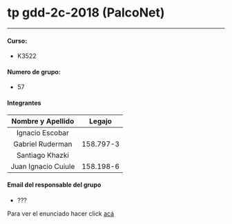 ﻿# tp gdd-2c-2018 (PalcoNet)
---

#### Curso:
- K3522

#### Numero de grupo:
- 57

#### Integrantes
| Nombre y Apellido   | Legajo    |
|:-------------------:|:---------:|
| Ignacio Escobar     |           |
| Gabriel Ruderman    | 158.797-3 |
| Santiago Khazki     |           |
| Juan Ignacio Cuiule | 158.198-6 |

#### Email del responsable del grupo
- ???

Para ver el enunciado hacer click [acá](https://github.com/IgnacioEscobar/GD2C2018/blob/master/Enunciado.pdf)